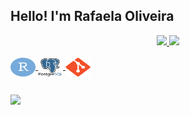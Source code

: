 ## Hello! I'm Rafaela Oliveira

<div align="center">
  <a href="https://github.com/rafa2604">
  <img height="160em" src="https://github-readme-stats.vercel.app/api?username=rafa2604&show_icons=true&theme=dark&include_all_commits=true&count_private=true"/>
  <img height="160em" src="https://github-readme-stats.vercel.app/api/top-langs/?username=rafa2604&layout=compact&langs_count=7&theme=dark"/>
</div>
  
<div style="display: inline_block"><br>
  <img align="center" alt="rafa2604-R" height="30" width="40" src="https://raw.githubusercontent.com/devicons/devicon/master/icons/rstudio/rstudio-original.svg">
  <img align="center" alt="rafa2604-PostgreSQL" height="30" width="40" src="https://raw.githubusercontent.com/devicons/devicon/master/icons/postgresql/postgresql-original-wordmark.svg">
  <img align="center" alt="rafa2604-Git" height="30" width="40" src="https://raw.githubusercontent.com/devicons/devicon/master/icons/git/git-original.svg">
  
</div>
  
  ##
  
<div>
  <a href="https://www.linkedin.com/in/rafaela2604/" target="_blank"><img src="https://img.shields.io/badge/-LinkedIn-%230077B5?style=for-the-badge&logo=linkedin&logoColor=white" target="_blank"></a> 
  
  </div>
